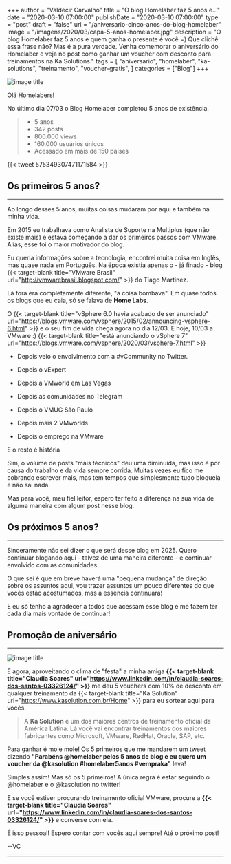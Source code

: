 +++
author = "Valdecir Carvalho"
title = "O blog Homelaber faz 5 anos e..."
date = "2020-03-10 07:00:00"
publishDate = "2020-03-10 07:00:00"
type = "post"
draft = "false"
url = "/aniversario-cinco-anos-do-blog-homelaber"
image = "/imagens/2020/03/capa-5-anos-homelaber.jpg"
description = "O blog Homelaber faz 5 anos e quem ganha o presente é você =) Que clichê essa frase não? Mas é a pura verdade. Venha comemorar o aniversário do Homelaber e veja no post como ganhar um voucher com desconto para treinamentos na Ka Solutions."
tags = [
    "aniversario",
    "homelaber",
    "ka-solutions",
	"treinamento",
    "voucher-gratis",
]
categories = ["Blog"]
+++

![image title](/imagens/2020/03/5-anos-de-homelaber.png)

Olá Homelabers!

No último dia 07/03 o Blog Homelaber completou 5 anos de existência.

> - 5 anos
> - 342 posts
> - 800.000 views
> - 160.000 usuários únicos
> - Acessado em mais de 150 países

{{< tweet 575349307471171584 >}}


## Os primeiros 5 anos?
----
Ao longo desses 5 anos, muitas coisas mudaram por aqui e também na minha vida.

Em 2015 eu trabalhava como Analista de Suporte na Multiplus (que não existe mais) e estava começando a dar os primeiros passos com VMware. Aliás, esse foi o maior motivador do blog. 

Eu queria informações sobre a tecnologia, encontrei muita coisa em Inglês, mas quase nada em Português. Na época existia apenas o - já finado - blog {{< target-blank title="VMware Brasil" url="http://vmwarebrasil.blogspot.com/" >}} do Tiago Martinez. 

Lá fora era completamente diferente, "a coisa bombava". Em quase todos os blogs que eu caia, só se falava de **Home Labs**. 

O {{< target-blank title="vSphere 6.0 havia acabado de ser anunciado" url="https://blogs.vmware.com/vsphere/2015/02/announcing-vsphere-6.html" >}} e o seu fim de vida chega agora no dia 12/03. E hoje, 10/03 a VMware  :) {{< target-blank title="está anunciando o vSphere 7" url="https://blogs.vmware.com/vsphere/2020/03/vsphere-7.html" >}}

- Depois veio o envolvimento com a #vCommunity no Twitter. 

- Depois o vExpert

- Depois a VMworld em Las Vegas

- Depois as comunidades no Telegram

- Depois o VMUG São Paulo

- Depois mais 2 VMworlds

- Depois o emprego na VMware

E o resto é história

Sim, o volume de posts "mais técnicos" deu uma diminuída, mas isso é por causa do trabalho e da vida sempre corrida. Muitas vezes eu fico me cobrando escrever mais, mas tem tempos que simplesmente tudo bloqueia e não sai nada. 

Mas para você, meu fiel leitor, espero ter feito a diferença na sua vida de alguma maneira com algum post nesse blog. 

## Os próximos 5 anos?
----
Sinceramente não sei dizer o que será desse blog em 2025. Quero continuar blogando aqui - talvez de uma maneira diferente - e continuar envolvido com as comunidades.

O que sei é que em breve haverá uma "pequena mudança" de direção sobre os assuntos aqui, vou trazer assuntos um pouco diferentes do que vocês estão acostumados, mas a essência continuará! 

E eu só tenho a agradecer a todos que acessam esse blog e me fazem ter cada dia mais vontade de continuar!

## Promoção de aniversário
----
![image title](/imagens/2020/03/cupom-desconto-ka-solutions-homelaber.jpg)

E agora, aproveitando o clima de "festa" a minha amiga  **{{< target-blank title="Claudia Soares" url="https://www.linkedin.com/in/claudia-soares-dos-santos-03326124/" >}}** me deu 5 vouchers com 10% de desconto em qualquer treinamento da {{< target-blank title="Ka Solution" url="https://www.kasolution.com.br/Home" >}} para eu sortear aqui para vocês.

> A **Ka Solution** é um dos maiores centros de treinamento oficial da América Latina. Lá você vai encontrar treinamentos dos maiores fabricantes como Microsoft, VMware, RedHat, Oracle, SAP, etc. 

Para ganhar é mole mole! Os 5 primeiros que me mandarem um tweet dizendo **__"Parabéns @homelaber pelos 5 anos de blog e eu quero um voucher da @kasolution #homelaber5anos #vempraka"__** leva!

Simples assim! Mas só os 5 primeiros! A única regra é estar seguindo o @homelaber e o @kasolution no twitter!

E se você estiver procurando treinamento oficial VMware, procure a **{{< target-blank title="Claudia Soares" url="https://www.linkedin.com/in/claudia-soares-dos-santos-03326124/" >}}** e converse com ela.

É isso pessoal! Espero contar com vocês aqui sempre! Até o próximo post!


--VC

----
